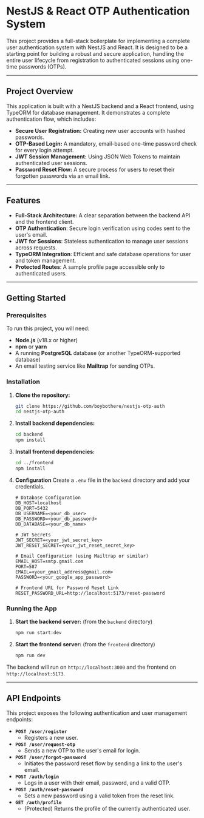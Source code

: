 # NestJS & React OTP Authentication System

This project provides a full-stack boilerplate for implementing a complete user authentication system with NestJS and React. It is designed to be a starting point for building a robust and secure application, handling the entire user lifecycle from registration to authenticated sessions using one-time passwords (OTPs).

-----

## Project Overview

This application is built with a NestJS backend and a React frontend, using TypeORM for database management. It demonstrates a complete authentication flow, which includes:

* **Secure User Registration:** Creating new user accounts with hashed passwords.
* **OTP-Based Login:** A mandatory, email-based one-time password check for every login attempt.
* **JWT Session Management:** Using JSON Web Tokens to maintain authenticated user sessions.
* **Password Reset Flow:** A secure process for users to reset their forgotten passwords via an email link.

-----

## Features

* **Full-Stack Architecture:** A clear separation between the backend API and the frontend client.
* **OTP Authentication**: Secure login verification using codes sent to the user's email.
* **JWT for Sessions**: Stateless authentication to manage user sessions across requests.
* **TypeORM Integration**: Efficient and safe database operations for user and token management.
* **Protected Routes**: A sample profile page accessible only to authenticated users.

-----

## Getting Started

### Prerequisites

To run this project, you will need:

* **Node.js** (v18.x or higher)
* **npm** or **yarn**
* A running **PostgreSQL** database (or another TypeORM-supported database)
* An email testing service like **Mailtrap** for sending OTPs.

### Installation

1.  **Clone the repository:**

    ```bash
    git clone https://github.com/boybothere/nestjs-otp-auth
    cd nestjs-otp-auth
    ```

2.  **Install backend dependencies:**

    ```bash
    cd backend
    npm install
    ```

3.  **Install frontend dependencies:**

    ```bash
    cd ../frontend
    npm install
    ```

4.  **Configuration**
    Create a `.env` file in the `backend` directory and add your credentials.

    ```env
    # Database Configuration
    DB_HOST=localhost
    DB_PORT=5432
    DB_USERNAME=<your_db_user>
    DB_PASSWORD=<your_db_password>
    DB_DATABASE=<your_db_name>

    # JWT Secrets
    JWT_SECRET=<your_jwt_secret_key>
    JWT_RESET_SECRET=<your_jwt_reset_secret_key>

    # Email Configuration (using Mailtrap or similar)
    EMAIL_HOST=smtp.gmail.com
    PORT=587
    EMAIL=<your_gmail_address@gmail.com>
    PASSWORD=<your_google_app_password>

    # Frontend URL for Password Reset Link
    RESET_PASSWORD_URL=http://localhost:5173/reset-password
    ```

### Running the App

1.  **Start the backend server:** (from the `backend` directory)
    ```bash
    npm run start:dev
    ```

2.  **Start the frontend server:** (from the `frontend` directory)
    ```bash
    npm run dev
    ```

The backend will run on `http://localhost:3000` and the frontend on `http://localhost:5173`.

-----

## API Endpoints

This project exposes the following authentication and user management endpoints:

* **`POST /user/register`**
    * Registers a new user.
* **`POST /user/request-otp`**
    * Sends a new OTP to the user's email for login.
* **`POST /user/forgot-password`**
    * Initiates the password reset flow by sending a link to the user's email.
* **`POST /auth/login`**
    * Logs in a user with their email, password, and a valid OTP.
* **`POST /auth/reset-password`**
    * Sets a new password using a valid token from the reset link.
* **`GET /auth/profile`**
    * (Protected) Returns the profile of the currently authenticated user.
